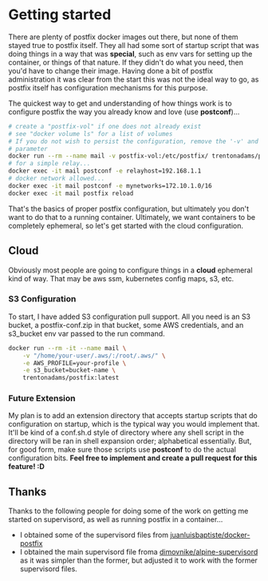 # Getting started
There are plenty of postfix docker images out there, but none of them
stayed true to postfix itself.  They all had some sort of
startup script that was doing things in a way that was **special**, such as
env vars for setting up the container, or things of that nature.  If they
didn't do what you need, then you'd have to change their image.  Having
done a bit of postfix administration it was clear from the start this was
not the ideal way to go, as postfix itself has configuration mechanisms for
this purpose.

The quickest way to get and understanding of how things work is to configure postfix the way you already know and love (use **postconf**)...

```bash
# create a "postfix-vol" if one does not already exist
# see "docker volume ls" for a list of volumes
# If you do not wish to persist the configuration, remove the '-v' and it's
# parameter
docker run --rm --name mail -v postfix-vol:/etc/postfix/ trentonadams/postfix:latest
# for a simple relay...
docker exec -it mail postconf -e relayhost=192.168.1.1
# docker network allowed...
docker exec -it mail postconf -e mynetworks=172.10.1.0/16
docker exec -it mail postfix reload
```

That's the basics of proper postfix configuration, but ultimately you don't want to do that to a running container.  Ultimately, we want containers to be completely ephemeral, so let's get started with the cloud configuration.

## Cloud

Obviously most people are going to configure things in a **cloud**
ephemeral kind of way.  That may be aws ssm, kubernetes config maps, s3, etc.  

### S3 Configuration

To start, I have added S3 configuration pull support.  All you need is an S3 bucket, a postfix-conf.zip in that bucket, some AWS credentials, and an s3_bucket env var passed to the run command.

```bash
docker run --rm -it --name mail \
    -v "/home/your-user/.aws/:/root/.aws/" \
    -e AWS_PROFILE=your-profile \
    -e s3_bucket=bucket-name \
    trentonadams/postfix:latest
```

### Future Extension

My plan is to add an extension directory that accepts startup scripts that do configuration on startup, which is the typical way you would implement that.  It'll be kind of a conf.sh.d style of directory where any shell script in the directory will be ran in shell expansion order; alphabetical essentially.  But, for good form, make sure those scripts use **postconf** to do the actual configuration bits. **Feel free to implement and create a pull request for this feature! :D**

## Thanks

Thanks to the following people for doing some of the work on getting me
started on supervisord, as well as running postfix in a container...

- I obtained some of the supervisord files from
  [juanluisbaptiste/docker-postfix](https://github.com/juanluisbaptiste/docker-postfix)
- I obtained the main supervisord file froma
  [dimovnike/alpine-supervisord](https://github.com/dimovnike/alpine-supervisord/blob/master/supervisord.conf)
  as it was simpler than the former, but adjusted it to work with the former supervisord files.

